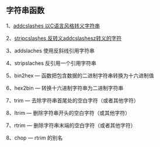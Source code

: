 ## 字符串函数

1、[addcslashes 以C语言风格转义字符串](/qi-3001-han-shu/er-3001-zi-fu-chuan-han-shu/1addcslashes.md)

2、[stripcslashes 反转义addcslashesz转义的字符](/qi-3001-han-shu/er-3001-zi-fu-chuan-han-shu/2stripcslashes.md)

3、addslaches 使用反斜线引用字符串

4、stripslaches 反引用一个引用字符串

5、bin2hex — 函数把包含数据的二进制字符串转换为十六进制值

6、hex2bin — 转换十六进制字符串为二进制字符串

7、trim — 去除字符串首尾处的空白字符（或者其他字符）

8、ltrim — 删除字符串开头的空白字符（或其他字符）

7、rtrim — 删除字符串末端的空白字符（或者其他字符）

8、chop — rtrim 的别名

